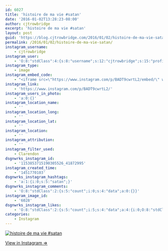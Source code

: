```yaml
---
id: 6027
title: 'histoire de ma vie #satan'
date: '2016-01-02T13:28:23-08:00'
author: cjtrowbridge
excerpt: 'histoire de ma vie #satan'
layout: post
guid: 'https://blog.cjtrowbridge.com/2016/01/02/histoire-de-ma-vie-satan/'
permalink: /2016/01/02/histoire-de-ma-vie-satan/
instagram_username:
    - cjtrowbridge
instagram_user:
    - 'O:8:"stdClass":4:{s:8:"username";s:12:"cjtrowbridge";s:15:"profile_picture";s:109:"https://scontent.cdninstagram.com/hphotos-xta1/t51.2885-19/s150x150/12081186_1759494767611229_280555941_a.jpg";s:2:"id";s:8:"41872995";s:9:"full_name";s:13:"CJ Trowbridge";}'
instagram_type:
    - image
instagram_embed_code:
    - "<iframe src=\"https://www.instagram.com/p/BADT9cwrtL2/embed/\" width=\"612\" height=\"710\" frameborder=\"0\" scrolling=\"no\" allowtransparency=\"true\" class=\"insta-image-embed\"></iframe>\n"
instagram_link:
    - 'https://www.instagram.com/p/BADT9cwrtL2/'
instagram_users_in_photo:
    - 'a:0:{}'
instagram_location_name:
    - ''
instagram_location_long:
    - ''
instagram_location_lat:
    - ''
instagram_location:
    - ''
instagram_attribution:
    - ''
instagram_filter_used:
    - Clarendon
dsgnwrks_instagram_id:
    - '1153853715190305526_41872995'
instagram_created_time:
    - '1451770103'
dsgnwrks_instagram_hashtags:
    - 'a:1:{i:0;s:5:"satan";}'
dsgnwrks_instagram_comments:
    - 'O:8:"stdClass":2:{s:5:"count";i:0;s:4:"data";a:0:{}}'
instagram_image_id:
    - '6028'
dsgnwrks_instagram_likes:
    - 'O:8:"stdClass":2:{s:5:"count";i:5;s:4:"data";a:4:{i:0;O:8:"stdClass":4:{s:8:"username";s:12:"thebigbeaver";s:15:"profile_picture";s:99:"https://scontent.cdninstagram.com/hphotos-xaf1/t51.2885-19/1941012_319450108228510_1964002356_a.jpg";s:2:"id";s:9:"188126484";s:9:"full_name";s:0:"";}i:1;O:8:"stdClass":4:{s:8:"username";s:11:"horcruxxx88";s:15:"profile_picture";s:101:"https://scontent.cdninstagram.com/hphotos-xtf1/t51.2885-19/11849966_1623194024636543_1007879954_a.jpg";s:2:"id";s:9:"203168842";s:9:"full_name";s:13:"Roland Vargas";}i:2;O:8:"stdClass":4:{s:8:"username";s:14:"jessmarieleahy";s:15:"profile_picture";s:110:"https://scontent.cdninstagram.com/hphotos-xpt1/t51.2885-19/s150x150/12070899_1640679819509584_1882352123_a.jpg";s:2:"id";s:8:"14324499";s:9:"full_name";s:4:"Jess";}i:3;O:8:"stdClass":4:{s:8:"username";s:13:"harryrhenneck";s:15:"profile_picture";s:99:"https://scontent.cdninstagram.com/hphotos-prn/t51.2885-19/10748091_1567614103451275_960189444_a.jpg";s:2:"id";s:9:"209151108";s:9:"full_name";s:3:"HRH";}}}'
categories:
    - Instagram
---
```


[![histoire de ma vie #satan](https://blog.cjtrowbridge.com/wp-content/uploads/2016/01/1451770103-1-1.jpg)](https://www.instagram.com/p/BADT9cwrtL2/)

[View in Instagram ⇒](https://www.instagram.com/p/BADT9cwrtL2/)